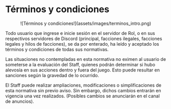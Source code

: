 # Términos y condiciones

<center>![Términos y condiciones!](assets/images/terminos_intro.png)</center>

Todo usuario que ingrese e inicie sesión en el servidor de Rol, o en sus respectivos servidores de Discord (principal, facciones ilegales, facciones legales y hilos de facciones), se da por enterado, ha leído y aceptado los términos y condiciones de todas sus normativas.

Las situaciones no contempladas en esta normativa no eximen al usuario de someterse a la evaluación del Staff, quienes podrán determinar si hubo alevosía en sus acciones dentro y fuera del juego. Esto puede resultar en sanciones según la gravedad de lo ocurrido.

El Staff puede realizar ampliaciones, modificaciones o simplificaciones de esta normativa sin previo aviso. Sin embargo, dichos cambios entrarán en vigencia una vez realizados. (Posibles cambios se anunciarán en el canal de anuncios).